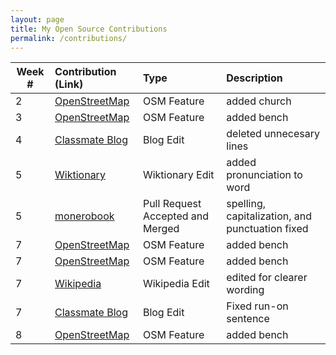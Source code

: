 ```yaml
---
layout: page
title: My Open Source Contributions
permalink: /contributions/
---
```


<!--
Type of the contribution should be "Wikipedia edit", "OpenStreet Map feature", "Project Documentation", "Project Code", "Blog Edit", etc.

The description should include a brief summary of what you did.

Replace the first row below with your contribution.

-->


| Week #       | Contribution (Link)  | Type  | Description |
|---|:---|:---|:---|
|  2   | [OpenStreetMap](https://openstreetmap.org/changeset/74404265) | OSM Feature | added church |
|  3   | [OpenStreetMap](https://openstreetmap.org/changeset/74738073) | OSM Feature | added bench |
|  4   | [Classmate Blog](https://github.com/hunter-college-ossd-fall-2019/ariella879-weekly/pull/2) | Blog Edit | deleted unnecesary lines |
|  5   | [Wiktionary](https://en.wiktionary.org/w/index.php?title=pleat&oldid=54313932) | Wiktionary Edit | added pronunciation to word |
|  5   | [monerobook](https://github.com/monerobook/monerobook/pull/74) | Pull Request Accepted and Merged | spelling, capitalization, and punctuation fixed |
|  7   | [OpenStreetMap](https://openstreetmap.org/changeset/75471058) | OSM Feature | added bench |
|  7   | [OpenStreetMap](https://openstreetmap.org/changeset/75628411) | OSM Feature | added bench |
|  7   | [Wikipedia](https://en.wikipedia.org/wiki/JoJo%27s_Bizarre_Adventure_(video_game)) | Wikipedia Edit | edited for clearer wording |
|  7   | [Classmate Blog](https://github.com/hunter-college-ossd-fall-2019/sjku1-weekly/pull/4) | Blog Edit | Fixed run-on sentence |
|  8   | [OpenStreetMap](https://www.openstreetmap.org/changeset/76074439) | OSM Feature | added bench |
